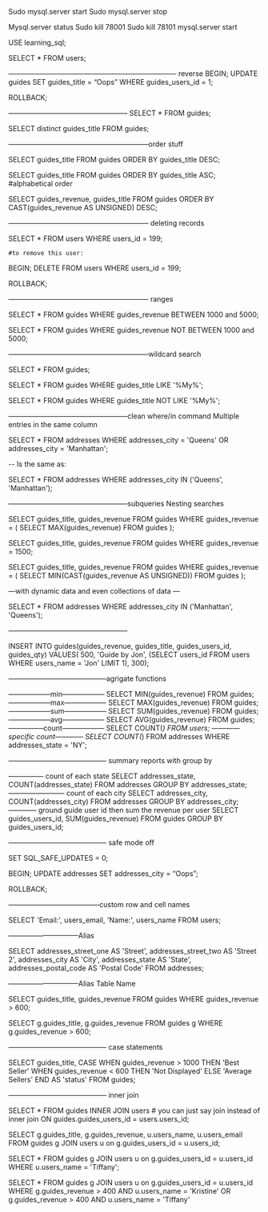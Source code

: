 
Sudo mysql.server start
Sudo mysql.server stop

Mysql.server status 
Sudo kill 78001
Sudo kill 78101
mysql.server start

USE learning_sql;

SELECT *
FROM users;


———————————————————————— reverse 
BEGIN;
UPDATE guides
SET guides_title = “Oops”
WHERE guides_users_id = 1;

ROLLBACK;

—————————————————
SELECT *
FROM guides;

SELECT distinct guides_title
FROM guides;

————————————————————order stuff

SELECT guides_title
FROM guides
ORDER BY guides_title DESC;

SELECT guides_title
FROM guides
ORDER BY guides_title ASC;
  #alphabetical order

SELECT guides_revenue, guides_title
FROM guides
ORDER BY CAST(guides_revenue AS UNSIGNED) DESC;


———————————————————— deleting records

SELECT * 
FROM users
WHERE users_id = 199;

    #to remove this user:
BEGIN;
DELETE FROM users
WHERE users_id = 199;

ROLLBACK;


———————————————————— ranges

SELECT * 
FROM guides
WHERE guides_revenue BETWEEN 1000 and 5000;

SELECT *
FROM guides
WHERE guides_revenue NOT BETWEEN 1000 and 5000;


————————————————————wildcard search

SELECT *
FROM guides;

SELECT *
FROM guides
WHERE guides_title LIKE '%My%';

SELECT *
FROM guides
WHERE guides_title NOT LIKE '%My%';


—————————————————clean where/in command
Multiple entries in the same column

SELECT *
FROM addresses
WHERE addresses_city = 'Queens'
OR addresses_city = 'Manhattan';

-- Is the same as:

SELECT *
FROM addresses
WHERE addresses_city IN ('Queens', 'Manhattan');


—————————————————subqueries 
Nesting searches

SELECT guides_title, guides_revenue
FROM guides
WHERE guides_revenue = (
  SELECT MAX(guides_revenue)
  FROM guides
);



SELECT guides_title, guides_revenue
FROM guides
WHERE guides_revenue = 1500;

SELECT guides_title, guides_revenue
FROM guides
WHERE guides_revenue = (
  SELECT MIN(CAST(guides_revenue AS UNSIGNED))
  FROM guides
);

—with dynamic data and even collections of data —

SELECT *
FROM addresses
WHERE addresses_city IN ('Manhattan', 'Queens');


—————————————————

INSERT INTO guides(guides_revenue, guides_title, guides_users_id, guides_qty)
VALUES(
  500,
  'Guide by Jon',
  (SELECT users_id FROM users WHERE users_name = 'Jon' LIMIT 1),
  300);






——————————————agrigate functions

——————min——————
SELECT MIN(guides_revenue)
FROM guides;
——————max——————
SELECT MAX(guides_revenue)
FROM guides;
——————sum——————
SELECT SUM(guides_revenue)
FROM guides;
——————avg——————
SELECT AVG(guides_revenue)
FROM guides;
—————count—————— 
SELECT COUNT(*)
FROM users;
————specific count————
SELECT COUNT(*)
FROM addresses
WHERE addresses_state = 'NY';


—————————————— summary reports with group by

————— count of each state
SELECT addresses_state, COUNT(addresses_state)
FROM addresses
GROUP BY addresses_state;
———————— count of each city
SELECT addresses_city, COUNT(addresses_city)
FROM addresses
GROUP BY addresses_city;
———— ground guide user id then sum the revenue per user
SELECT guides_users_id, SUM(guides_revenue)
FROM guides
GROUP BY guides_users_id;


—————————————— safe mode off

SET SQL_SAFE_UPDATES = 0;

BEGIN;
UPDATE addresses 
SET addresses_city = “Oops”;

ROLLBACK;


—————————————custom row and cell names

SELECT 'Email:', users_email, 'Name:', users_name
FROM users;


——————————Alias

SELECT
addresses_street_one AS 'Street',
addresses_street_two AS 'Street 2',
addresses_city AS 'City',
addresses_state AS 'State',
addresses_postal_code AS 'Postal Code'
FROM addresses;


——————————Alias Table Name

SELECT guides_title, guides_revenue
FROM guides
WHERE guides_revenue > 600;

SELECT g.guides_title, g.guides_revenue
FROM guides g
WHERE g.guides_revenue > 600;



—————————————— case statements

SELECT
  guides_title,
  CASE
    WHEN guides_revenue > 1000 THEN 'Best Seller'
    WHEN guides_revenue < 600  THEN 'Not Displayed'
    ELSE 'Average Sellers'
  END AS 'status'
FROM guides;

—————————————— inner join

SELECT *
FROM guides
INNER JOIN users # you can just say join instead of inner join
ON guides.guides_users_id = users.users_id;

SELECT 
g.guides_title, 
g.guides_revenue, 
u.users_name, 
u.users_email
FROM guides g
JOIN users u
on g.guides_users_id  = u.users_id;

SELECT *
FROM guides g
JOIN users u
on g.guides_users_id  = u.users_id
WHERE u.users_name = 'Tiffany';

SELECT *
FROM guides g
JOIN users u
on g.guides_users_id  = u.users_id
WHERE g.guides_revenue > 400
AND u.users_name = 'Kristine'
OR g.guides_revenue > 400
AND u.users_name = 'Tiffany'

